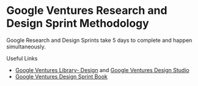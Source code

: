 # Google Ventures Research and Design Sprint Methodology

Google Research and Design Sprints take 5 days to complete and happen simultaneously. 

Useful Links
* [Google Ventures Library- Design](http://www.gv.com/library/design) and [Google Ventures Design Studio](http://www.gv.com/#design-studio)
* [Google Ventures Design Sprint Book](http://www.thesprintbook.com)

